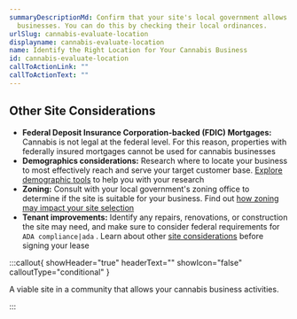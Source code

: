 ```yaml
---
summaryDescriptionMd: Confirm that your site's local government allows cannabis
  businesses. You can do this by checking their local ordinances.
urlSlug: cannabis-evaluate-location
displayname: cannabis-evaluate-location
name: Identify the Right Location for Your Cannabis Business
id: cannabis-evaluate-location
callToActionLink: ""
callToActionText: ""
---
```


## Other Site Considerations

- **Federal Deposit Insurance Corporation-backed (FDIC) Mortgages:** Cannabis is not legal at the federal level. For this reason, properties with federally insured mortgages cannot be used for cannabis businesses
- **Demographics considerations:** Research where to locate your business to most effectively reach and serve your target customer base. [Explore demographic tools](https://business.nj.gov/pages/select-a-location) to help you with your research
- **Zoning:** Consult with your local government's zoning office to determine if the site is suitable for your business. Find out [how zoning may impact your site selection](https://business.nj.gov/pages/select-a-location)
- **Tenant improvements:** Identify any repairs, renovations, or construction the site may need, and make sure to consider federal requirements for `ADA compliance|ada` . Learn about other [site considerations](https://business.nj.gov/pages/leasing-tips) before signing your lease

:::callout{ showHeader="true" headerText="" showIcon="false" calloutType="conditional" }

A viable site in a community that allows your cannabis business activities.

:::
